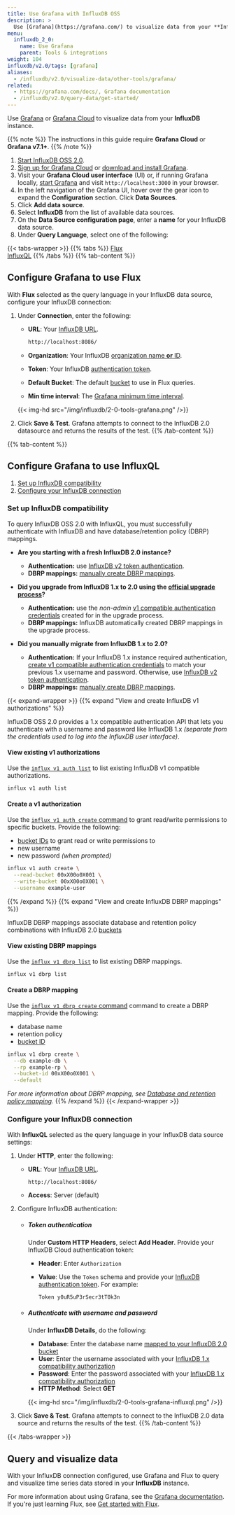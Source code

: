```yaml
---
title: Use Grafana with InfluxDB OSS
description: >
  Use [Grafana](https://grafana.com/) to visualize data from your **InfluxDB** instance.
menu:
  influxdb_2_0:
    name: Use Grafana
    parent: Tools & integrations
weight: 104
influxdb/v2.0/tags: [grafana]
aliases:
  - /influxdb/v2.0/visualize-data/other-tools/grafana/
related:
  - https://grafana.com/docs/, Grafana documentation
  - /influxdb/v2.0/query-data/get-started/
---
```


Use [Grafana](https://grafana.com/) or [Grafana Cloud](https://grafana.com/products/cloud/)
to visualize data from your **InfluxDB** instance.

{{% note %}}
The instructions in this guide require **Grafana Cloud** or **Grafana v7.1+**.
{{% /note %}}

1. [Start InfluxDB OSS 2.0](/influxdb/v2.0/get-started/).
2. [Sign up for Grafana Cloud](https://grafana.com/products/cloud/) or
   [download and install Grafana](https://grafana.com/grafana/download).
3. Visit your **Grafana Cloud user interface** (UI) or, if running Grafana locally,
   [start Grafana](https://grafana.com/docs/grafana/latest/installation/) and visit
   `http://localhost:3000` in your browser.
4. In the left navigation of the Grafana UI, hover over the gear
   icon to expand the **Configuration** section. Click **Data Sources**.
5. Click **Add data source**.
6. Select **InfluxDB** from the list of available data sources.
7. On the **Data Source configuration page**, enter a **name** for your InfluxDB data source.
8. Under **Query Language**, select one of the following:

{{< tabs-wrapper >}}
{{% tabs %}}
[Flux](#)                 
[InfluxQL](#)
{{% /tabs %}}
{{% tab-content %}}
## Configure Grafana to use Flux

With **Flux** selected as the query language in your InfluxDB data source,
configure your InfluxDB connection:

1. Under **Connection**, enter the following:

    - **URL**: Your [InfluxDB URL](/influxdb/v2.0/reference/urls/).

        ```sh
        http://localhost:8086/
        ```

    - **Organization**: Your InfluxDB [organization name **or** ID](/influxdb/v2.0/organizations/view-orgs/).
    - **Token**: Your InfluxDB [authentication token](/influxdb/v2.0/security/tokens/).
    - **Default Bucket**: The default [bucket](/influxdb/v2.0/organizations/buckets/) to use in Flux queries.
    - **Min time interval**: The [Grafana minimum time interval](https://grafana.com/docs/grafana/latest/features/datasources/influxdb/#min-time-interval).

    {{< img-hd src="/img/influxdb/2-0-tools-grafana.png" />}}

2. Click **Save & Test**. Grafana attempts to connect to the InfluxDB 2.0 datasource
   and returns the results of the test.
{{% /tab-content %}}
<!----------------------------- END FLUX CONTENT ----------------------------->
<!-------------------------- BEGIN INFLUXQL CONTENT -------------------------->
{{% tab-content %}}
## Configure Grafana to use InfluxQL

1. [Set up InfluxDB compatibility](#set-up-influxdb-compatibility)
2. [Configure your InfluxDB connection](#configure-your-influxdb-connection)

### Set up InfluxDB compatibility
To query InfluxDB OSS 2.0 with InfluxQL, you must successfully authenticate with
InfluxDB and have database/retention policy (DBRP) mappings.

- **Are you starting with a fresh InfluxDB 2.0 instance?**
  - **Authentication:** use [InfluxDB v2 token authentication](/influxdb/v2.0/security/tokens/).
  - **DBRP mappings:** [manually create DBRP mappings](#view-and-create-influxdb-dbrp-mappings).

- **Did you upgrade from InfluxDB 1.x to 2.0 using the [official upgrade process](/influxdb/v2.0/upgrade/v1-to-v2/)?**
  - **Authentication:** use the _non-admin_ [v1 compatible authentication credentials](#view-and-create-influxdb-v1-authorizations)
    created for in the upgrade process.
  - **DBRP mappings:** InfluxDB automatically created DBRP mappings in the upgrade process.

- **Did you manually migrate from InfluxDB 1.x to 2.0?**
  - **Authentication:** If your InfluxDB 1.x instance required authentication,
    [create v1 compatible authentication credentials](#view-and-create-influxdb-v1-authorizations)
    to match your previous 1.x username and password.
    Otherwise, use [InfluxDB v2 token authentication](/influxdb/v2.0/security/tokens/).
  - **DBRP mappings:** [manually create DBRP mappings](#view-and-create-influxdb-dbrp-mappings).

{{< expand-wrapper >}}
{{% expand "View and create InfluxDB v1 authorizations" %}}

InfluxDB OSS 2.0 provides a 1.x compatible authentication API that lets you
authenticate with a username and password like InfluxDB 1.x
_(separate from the credentials used to log into the InfluxDB user interface)_.

#### View existing v1 authorizations
Use the [`influx v1 auth list`](/influxdb/v2.0/reference/cli/influx/v1/auth/list/)
to list existing InfluxDB v1 compatible authorizations.

```sh
influx v1 auth list
```

#### Create a v1 authorization
Use the [`influx v1 auth create` command](/influxdb/v2.0/reference/cli/influx/v1/auth/create/)
to grant read/write permissions to specific buckets. Provide the following:

- [bucket IDs](/influxdb/v2.0/organizations/buckets/view-buckets/) to grant read
  or write permissions to
- new username
- new password _(when prompted)_

<!--  -->
```sh
influx v1 auth create \
  --read-bucket 00xX00o0X001 \
  --write-bucket 00xX00o0X001 \
  --username example-user
```
{{% /expand %}}
{{% expand "View and create InfluxDB DBRP mappings" %}}

InfluxDB DBRP mappings associate database and retention policy combinations with
InfluxDB 2.0 [buckets](/influxdb/v2.0/reference/glossary/#bucket)

#### View existing DBRP mappings
Use the [`influx v1 dbrp list`](/influxdb/v2.0/reference/cli/influx/v1/dbrp/list/)
to list existing DBRP mappings.

```sh
influx v1 dbrp list
```

#### Create a DBRP mapping
Use the [`influx v1 dbrp create` command](/influxdb/v2.0/reference/cli/influx/v1/dbrp/create/)
command to create a DBRP mapping.
Provide the following:

- database name
- retention policy
- [bucket ID](/influxdb/v2.0/organizations/buckets/view-buckets/)

```sh
influx v1 dbrp create \
  --db example-db \
  --rp example-rp \
  --bucket-id 00xX00o0X001 \
  --default
```

_For more information about DBRP mapping, see [Database and retention policy mapping](/influxdb/v2.0/reference/api/influxdb-1x/dbrp/)._
{{% /expand %}}
{{< /expand-wrapper >}}

### Configure your InfluxDB connection
With **InfluxQL** selected as the query language in your InfluxDB data source settings:

1. Under **HTTP**, enter the following:

    - **URL**: Your [InfluxDB URL](/influxdb/v2.0/reference/urls/).

        ```sh
        http://localhost:8086/
        ```
    - **Access**: Server (default)

2. Configure InfluxDB authentication:

    - ##### Token authentication

      Under **Custom HTTP Headers**, select **Add Header**. Provide your InfluxDB Cloud authentication token:

      - **Header**: Enter `Authorization`
      - **Value**: Use the `Token` schema and provide your [InfluxDB authentication token](/influxdb/v2.0/security/tokens/).
        For example:

        ```
        Token y0uR5uP3rSecr3tT0k3n
        ```

    - ##### Authenticate with username and password

        Under **InfluxDB Details**, do the following:

        - **Database**: Enter the database name [mapped to your InfluxDB 2.0 bucket](#view-and-create-influxdb-dbrp-mappings)
        - **User**: Enter the username associated with your [InfluxDB 1.x compatibility authorization](#view-and-create-influxdb-v1-authorizations)
        - **Password**: Enter the password associated with your [InfluxDB 1.x compatibility authorization](#view-and-create-influxdb-dbrp-mappings)
        - **HTTP Method**: Select **GET**

        <!--  -->
        {{< img-hd src="/img/influxdb/2-0-tools-grafana-influxql.png" />}}

3. Click **Save & Test**. Grafana attempts to connect to the InfluxDB 2.0 data source
   and returns the results of the test.
{{% /tab-content %}}
<!--------------------------- END INFLUXQL CONTENT --------------------------->
{{< /tabs-wrapper >}}

## Query and visualize data

With your InfluxDB connection configured, use Grafana and Flux to query and
visualize time series data stored in your **InfluxDB** instance.

For more information about using Grafana, see the [Grafana documentation](https://grafana.com/docs/).
If you're just learning Flux, see [Get started with Flux](/influxdb/v2.0/query-data/get-started/).
